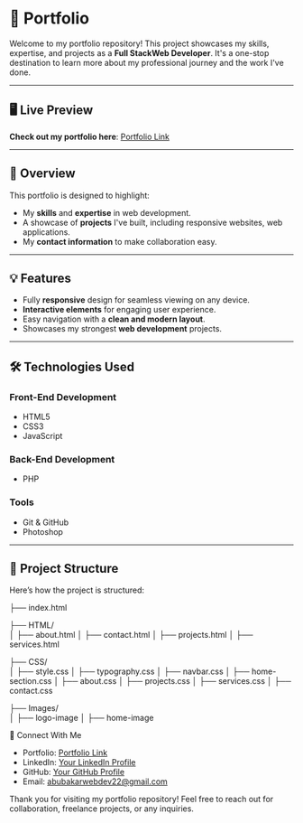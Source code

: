 # 🌟 Portfolio

Welcome to my portfolio repository! This project showcases my skills, expertise, and projects as a **Full StackWeb Developer**. 
It's a one-stop destination to learn more about my professional journey and the work I've done.

---

## 🖥️ Live Preview
**Check out my portfolio here**: [Portfolio Link](https://abubakarwd.github.io/Portfolio/)

---

## 📑 Overview

This portfolio is designed to highlight:
- My **skills** and **expertise** in web development.
- A showcase of **projects** I've built, including responsive websites, web applications.
- My **contact information** to make collaboration easy.

---

## 💡 Features

- Fully **responsive** design for seamless viewing on any device.
- **Interactive elements** for engaging user experience.
- Easy navigation with a **clean and modern layout**.
- Showcases my strongest **web development** projects.

---

## 🛠️ Technologies Used

### Front-End Development
- HTML5
- CSS3
- JavaScript

### Back-End Development
- PHP

### Tools
- Git & GitHub
- Photoshop

---
## 📂 Project Structure

Here’s how the project is structured:

├── index.html 

├── HTML/               
│   ├── about.html
│   ├── contact.html
│   ├── projects.html
│   ├── services.html

├── CSS/                
│   ├── style.css
│   ├── typography.css
│   ├── navbar.css
│   ├── home-section.css
│   ├── about.css
│   ├── projects.css
│   ├── services.css
│   ├── contact.css

├── Images/             
│   ├── logo-image
│   ├── home-image

🤝 Connect With Me
  -  Portfolio: [Portfolio Link](https://abubakarwd.github.io/Portfolio/)
  -  LinkedIn: [Your LinkedIn Profile](https://www.linkedin.com/in/muhammadabubakarkhan/)
  -  GitHub: [Your GitHub Profile](https://github.com/AbubakarWD)
  -  Email: abubakarwebdev22@gmail.com

Thank you for visiting my portfolio repository! Feel free to reach out for collaboration, freelance projects, or any inquiries.
